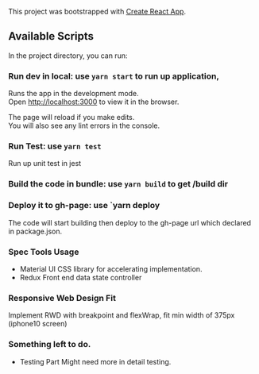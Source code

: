 This project was bootstrapped with [Create React App](https://github.com/facebook/create-react-app).
## Available Scripts

In the project directory, you can run:

### Run dev in local: use `yarn start` to run up application,

Runs the app in the development mode.<br />
Open [http://localhost:3000](http://localhost:3000) to view it in the browser.

The page will reload if you make edits.<br />
You will also see any lint errors in the console.

### Run Test: use `yarn test`
Run up unit test in jest

### Build the code in bundle: use `yarn build` to get /build dir

### Deploy it to gh-page: use `yarn deploy
The code will start building then deploy to the gh-page url which declared in package.json.

### Spec Tools Usage
- Material UI
  CSS library for accelerating implementation.
- Redux
  Front end data state controller

### Responsive Web Design Fit
Implement RWD with breakpoint and flexWrap, fit min width of 375px (iphone10 screen)

### Something left to do.
- Testing Part
  Might need more in detail testing.